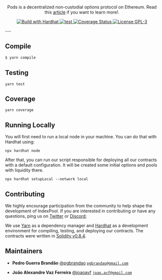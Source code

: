 <p align="center">Pods is a decentralized non-custodial options protocol on Ethereum. Read this <a href="https://medium.com/podsfinance/understanding-options-5c47004f4c4" target="_blank">article</a> if you want to learn more!.</p>

<p align="center">
  <a href="https://hardhat.org">
    <img src="https://img.shields.io/badge/built with-Hardhat-f9c937" alt="Build with Hardhat">
  </a>

  <a href="https://github.com/indexpool/contracts/actions/workflows/main.yml">
    <img src="https://github.com/indexpool/contracts/workflows/lint+compile+test/badge.svg" alt="test"/>
  </a>
  
  <a href='https://coveralls.io/github/indexpool/contracts?branch=main'>
    <img src='https://coveralls.io/repos/github/indexpool/contracts/badge.svg?branch=main' alt='Coverage Status' />
  </a>

  <a href="https://github.com/indexpool/contracts/blob/main/LICENSE">
    <img src="https://img.shields.io/badge/license-GPL--3-blue" alt="License GPL-3">
  </a>
</p>
---

## Compile

```bash
$ yarn compile
```

## Testing

```
yarn test
```

## Coverage

```
yarn coverage
```

## Running Locally

You will first need to run a local node in your machine. You can do that with Hardhat using:

```
npx hardhat node
```

After that, you can run our script responsible for deploying all our contracts with a default configuration. It will be created some initial options and pools with liquidity there.

```
npx hardhat setupLocal --network local
```

## Contributing

We highly encourage participation from the community to help shape the development of IndexPool. If you are interested in
contributing or have any questions, ping us on [Twitter](https://twitter.com/indexpool) or [Discord](https://discord.gg/MyfRfmGn);

We use [Yarn](https://yarnpkg.com/) as a dependency manager and [Hardhat](https://hardhat.org/)
as a development environment for compiling, testing, and deploying our contracts. The contracts were written in [Solidity v0.8.4](https://github.com/ethereum/solidity).

## Maintainers

 - **Pedro Guerra Brandão**
 [@pgbrandao](https://github.com/pgbrandao)
 [`pgbrandao@gmail.com`](mailto:pgbrandao@gmail.com)

 - **João Alexandre Vaz Ferreira**
 [@joaoavf](https://github.com/joaoavf)
 [`joao.avf@gmail.com`](mailto:joao.avf@gmail.com)
